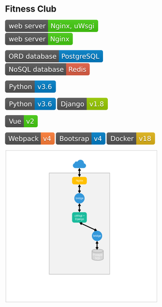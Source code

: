 # Fitness Club


![](./docs/readme/shields/nginx.svg)
![](./docs/readme/shields/uwsgi.svg)<br/>

![](./docs/readme/shields/postgresql.svg)
![](./docs/readme/shields/redis.svg)<br/>

![](./docs/readme/shields/python.svg)<br/>

![](./docs/readme/shields/python.svg)
![](./docs/readme/shields/django.svg)<br/>



![](./docs/readme/shields/vue.svg)

![](./docs/readme/shields/webpack.svg)
![](./docs/readme/shields/bootstrap.svg)
![](./docs/readme/shields/docker.svg)



![](./docs/readme/diagrams/system_architecture.svg)
